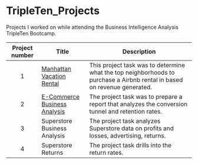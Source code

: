 # TripleTen_Projects

Projects I worked on while attending the Business Intelligence Analysis TripleTen Bootcamp.


| Project number | Title | Description |
| :-----------: | ----------- |----------- |
| 1 | [Manhattan Vacation Rental](https://docs.google.com/spreadsheets/d/1O3TNhTbOEcCPMQh9BYBCfU65g4CCAhK_wv0wK-zkzGo/edit?usp=sharing)| This project task was to determine what the top neighborhoods to purchase a Airbnb rental in based on revenue generated. |
| 2 | [E-Commerce Business Analysis](https://docs.google.com/spreadsheets/d/1fLPaMluUHfZTJbtObovr_JtByJ_aQW60MxINHlvzUFc/edit?usp=sharing) | The project task was to prepare a report that analyzes the conversion tunnel and retention rates. |
| 3 | Superstore Business Analysis | The project task analyzes Superstore data  on profits and losses, advertising, returns. |
| 4 | Superstore Returns | The project task drills into the return rates. |
